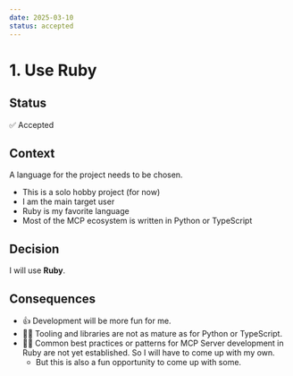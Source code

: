 ```yaml
---
date: 2025-03-10
status: accepted
---
```

# 1. Use Ruby

## Status

✅ Accepted

## Context

A language for the project needs to be chosen.

- This is a solo hobby project (for now)
- I am the main target user
- Ruby is my favorite language
- Most of the MCP ecosystem is written in Python or TypeScript

## Decision

I will use **Ruby**.

## Consequences

- 👍 Development will be more fun for me.
- 👎🏻 Tooling and libraries are not as mature as for Python or TypeScript.
- 👎🏻 Common best practices or patterns for MCP Server development in Ruby are
  not yet established. So I will have to come up with my own.
  - But this is also a fun opportunity to come up with some.

